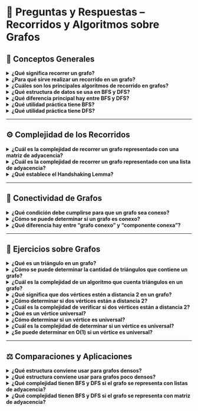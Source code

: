 # 🧩 Preguntas y Respuestas – Recorridos y Algoritmos sobre Grafos

## 🧩 Conceptos Generales
<details> <summary><b>¿Qué significa recorrer un grafo?</b></summary> 
Recorrer un grafo significa visitar todos los vértices a los que se puede acceder desde un vértice inicial, siguiendo las aristas que los conectan. 
</details>

<details> <summary><b>¿Para qué sirve realizar un recorrido en un grafo?</b></summary> 
Sirve para determinar qué vértices son alcanzables desde un vértice dado y, en particular, para comprobar si el grafo es conexo, es decir, si existe un camino entre todos los pares de vértices. 
</details>

<details> <summary><b>¿Cuáles son los principales algoritmos de recorrido en grafos?</b></summary> 
Los dos algoritmos clásicos son: 
- BFS (Breadth-First Search búsqueda en anchura. 
- DFS (Depth-First Search búsqueda en profundidad. 
</details>

<details> <summary><b>¿Qué estructura de datos se usa en BFS y DFS?</b></summary> 
- BFS utiliza una cola (FIFO)
- DFS utiliza una pila (LIFO) o puede implementarse de forma recursiva 
</details>

<details> <summary><b>¿Qué diferencia principal hay entre BFS y DFS?</b></summary> 
- BFS explora el grafo por niveles, visitando primero los vértices más cercanos al origen. 
- DFS explora en profundidad, avanzando lo más lejos posible antes de retroceder. 
</details>

<details> <summary><b>¿Qué utilidad práctica tiene BFS?</b></summary> 
Permite encontrar la distancia mínima (en número de aristas) desde un vértice inicial hasta los demás, y se usa para hallar caminos más cortos en grafos sin pesos. 
</details>

<details> <summary><b>¿Qué utilidad práctica tiene DFS?</b></summary> 
Se usa para encontrar componentes conexas, detectar ciclos, calcular ordenamientos topológicos y descubrir puntos de articulación en un grafo. 
</details>

---

## ⚙️ Complejidad de los Recorridos

<details> <summary><b>¿Cuál es la complejidad de recorrer un grafo representado con una matriz de adyacencia?</b></summary> 
La obtención de vecinos cuesta `O(n)` por vértice, por lo que la complejidad total del recorrido es `O(n²)`. 
</details>

<details> <summary><b>¿Cuál es la complejidad de recorrer un grafo representado con una lista de adyacencia?</b></summary> 
Depende del grado de cada vértice: \[ \sum_{i \in V} O(d(i)) = O(m) \] donde `m` es la cantidad de aristas. Por lo tanto, la complejidad total es O(n + m). 
</details>

<details> <summary><b>¿Qué establece el Handshaking Lemma?</b></summary> 
Establece que la suma de los grados de todos los vértices es el doble de la cantidad de aristas: \[ \sum_{i \in V} d(i) = 2m \] 
</details>

---

## 🧭 Conectividad de Grafos
<details> <summary><b>¿Qué condición debe cumplirse para que un grafo sea conexo?</b></summary> 
Debe existir al menos un camino entre cada par de vértices del grafo. 
</details>

<details> <summary><b>¿Cómo se puede determinar si un grafo es conexo?</b></summary> 
Se elige un vértice inicial `s` y se realiza un recorrido (BFS o DFS). Si al finalizar todos los vértices están marcados como visitados, el grafo es conexo. 
</details>

<details> <summary><b>¿Qué diferencia hay entre “grafo conexo” y “componente conexa”?</b></summary> 
Un grafo conexo tiene una sola componente, mientras que un grafo no conexo está formado por varias componentes
conexas (subgrafos en los que todos los vértices están conectados entre sí). 
</details>

---

## 🧮 Ejercicios sobre Grafos

<details> <summary><b>¿Qué es un triángulo en un grafo?</b></summary> 
Un triángulo es un conjunto de tres vértices distintos que son vecinos dos a dos. Equivale a una clique de tres vértices. 
</details>

<details> <summary><b>¿Cómo se puede determinar la cantidad de triángulos que contiene un grafo?</b></summary> 
Para cada trío de vértices distintos `(i, j, k)`, verificar si todas las aristas `(ij)`, `(ik)` y `(jk)` existen. Cada triángulo se cuenta una vez. 
</details>

<details> <summary><b>¿Cuál es la complejidad de un algoritmo que cuenta triángulos en un grafo?</b></summary> 
Depende de la representación: - Con matriz de adyacencia → `O(n³)` - Con lista de adyacencia puede optimizarse a `O(m√m)` o mejor, dependiendo del enfoque. La complejidad general depende de cómo se consultan los vecinos. 
</details>

<details> <summary><b>¿Qué significa que dos vértices estén a distancia 2 en un grafo?</b></summary> 
Dos vértices `i` y `j` están a distancia 2 si existe un vértice `k` tal que `(i, k)` y `(k, j)` son aristas del grafo. 
</details>

<details> <summary><b>¿Cómo determinar si dos vértices están a distancia 2?</b></summary> 
Verificar si existe al menos un vértice `k` que sea vecino tanto de `i` como de `j`. Esto puede hacerse recorriendo los vecinos de `i` y comprobando si alguno está conectado con `j`. 
</details>

<details> <summary><b>¿Cuál es la complejidad de verificar si dos vértices están a distancia 2?</b></summary> 
Con una lista de adyacencia, el costo depende de los grados de `i` y `j`: `O(d(i) + d(j))`. Con una matriz de adyacencia, el costo es `O(n)`. 
</details>

<details> <summary><b>¿Qué es un vértice universal?</b></summary> 
Es un vértice que es vecino de todos los demás vértices del grafo. 
</details>

<details> <summary><b>¿Cómo determinar si un vértice es universal?</b></summary> 
Comprobar si su grado es igual a `n - 1`, donde `n` es la cantidad total de vértices del grafo. 
</details>
<details> <summary><b>¿Cuál es la complejidad de determinar si un vértice es universal?</b></summary> 
- Con una matriz de adyacencia: `O(n)` - Con una lista de adyacencia: `O(d(i))` 
</details>

<details> <summary><b>¿Se puede determinar en O(1) si un vértice es universal?</b></summary> 
Sí. Si se mantiene actualizado el grado de cada vértice como atributo dentro del grafo, puede verificarse en tiempo constante si su grado es `n - 1`. 
</details>

---

## ⚖️ Comparaciones y Aplicaciones
<details> <summary><b>¿Qué estructura conviene usar para grafos densos?</b></summary> 
La matriz de adyacencia, ya que las operaciones sobre aristas tienen costo constante `O(1)` y el número de aristas es alto (`m ≈ n²`). 
</details>

<details> <summary><b>¿Qué estructura conviene usar para grafos poco densos?</b></summary> 
La lista de adyacencia, porque el número de aristas `m` es mucho menor que `n²`, y recorrer vecinos es más eficiente. 
</details>

<details> <summary><b>¿Qué complejidad tienen BFS y DFS si el grafo se representa con listas de adyacencia?</b></summary> 
Ambos algoritmos tienen una complejidad de O(n + m). 
</details>

<details> <summary><b>¿Qué complejidad tienen BFS y DFS si el grafo se representa con matriz de adyacencia?</b></summary> 
Ambos algoritmos tienen una complejidad de O(n²). 
</details>

